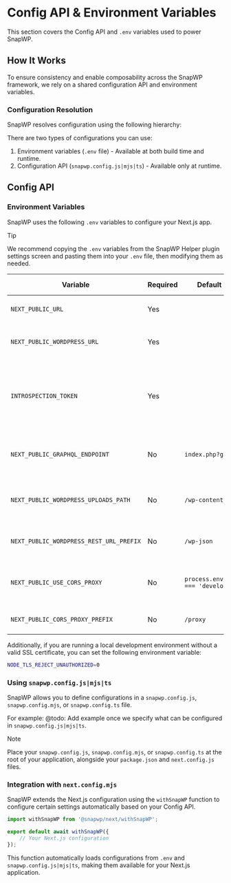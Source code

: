 # Config API & Environment Variables

This section covers the Config API and `.env` variables used to power SnapWP.

## How It Works

To ensure consistency and enable composability across the SnapWP framework, we rely on a shared configuration API and environment variables.

### Configuration Resolution

SnapWP resolves configuration using the following hierarchy:

There are two types of configurations you can use:
1. Environment variables (`.env` file) - Available at both build time and runtime.
2. Configuration API (`snapwp.config.js|mjs|ts`) - Available only at runtime.

## Config API

### Environment Variables

SnapWP uses the following `.env` variables to configure your Next.js app.

> [!TIP]
> We recommend copying the `.env` variables from the SnapWP Helper plugin settings screen and pasting them into your `.env` file, then modifying them as needed.

| Variable                                | Required | Default Value         | Description                                                                       | Maps to Config Variable |
|----------------------------------------|----------|----------------------|-----------------------------------------------------------------------------------|--------------------------|
| `NEXT_PUBLIC_URL`                       | Yes      |                      | The URL of the Next.js site.                                                      | `nextUrl`               |
| `NEXT_PUBLIC_WORDPRESS_URL`             | Yes      |                      | The WordPress frontend domain URL.                                                | `homeUrl`               |
| `INTROSPECTION_TOKEN`                   | Yes      |                      | Token used for authenticating GraphQL introspection queries with GraphQL Codegen. |                          |
| `NEXT_PUBLIC_GRAPHQL_ENDPOINT`          | No       | `index.php?graphql`  | The relative path to the WordPress GraphQL endpoint.                              | `graphqlEndpoint`       |
| `NEXT_PUBLIC_WORDPRESS_UPLOADS_PATH`    | No       | `/wp-content/uploads` | The relative path to the WordPress uploads directory.                             | `uploadsDirectory`      |
| `NEXT_PUBLIC_WORDPRESS_REST_URL_PREFIX` | No       | `/wp-json`            | The WordPress REST API URL prefix.                                                | `restUrlPrefix`         |
| `NEXT_PUBLIC_USE_CORS_PROXY`            | No       | `process.env.NODE_ENV === 'development'` | Whether to use a CORS proxy for the WordPress API. | `useCorsProxy`          |
| `NEXT_PUBLIC_CORS_PROXY_PREFIX`         | No       | `/proxy`              | The prefix of the CORS proxy.                                                     | `corsProxyPrefix`       |

Additionally, if you are running a local development environment without a valid SSL certificate, you can set the following environment variable:

```bash
NODE_TLS_REJECT_UNAUTHORIZED=0
```

### Using `snapwp.config.js|mjs|ts`

SnapWP allows you to define configurations in a `snapwp.config.js`, `snapwp.config.mjs`, or `snapwp.config.ts` file.

For example: @todo: Add example once we specify what can be configured in `snapwp.config.js|mjs|ts`.

> [!NOTE]
> Place your `snapwp.config.js`, `snapwp.config.mjs`, or `snapwp.config.ts` at the root of your application, alongside your `package.json` and `next.config.js` files.

### Integration with `next.config.mjs`

SnapWP extends the Next.js configuration using the `withSnapWP` function to configure certain settings automatically based on your Config API.

```ts
import withSnapWP from '@snapwp/next/withSnapWP';

export default await withSnapWP({
	// Your Next.js configuration
});
```

This function automatically loads configurations from `.env` and `snapwp.config.js|mjs|ts`, making them available for your Next.js application.
